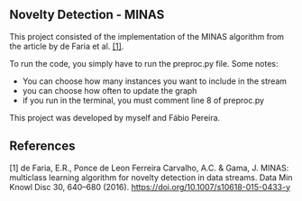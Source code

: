 Novelty Detection - MINAS
---

This project consisted of the implementation of the MINAS algorithm from the article by de Faria et al. [[1]](#1).

To run the code, you simply have to run the preproc.py file.
Some notes:
- You can choose how many instances you want to include in the stream
- you can choose how often to update the graph
- if you run in the terminal, you must comment line 8 of preproc.py

This project was developed by myself and Fábio Pereira.


## References
<a id="1">[1]</a> 
de Faria, E.R., Ponce de Leon Ferreira Carvalho, A.C. & Gama, J. MINAS: multiclass learning algorithm for novelty detection in data streams. Data Min Knowl Disc 30, 640–680 (2016). https://doi.org/10.1007/s10618-015-0433-y
